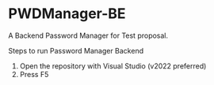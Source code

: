 # PWDManager-BE
A Backend Password Manager for Test proposal.

Steps to run Password Manager Backend
1) Open the repository with Visual Studio (v2022 preferred)
2) Press F5
